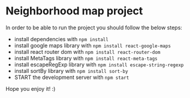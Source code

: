 # Neighborhood map project


In order to be able to run the project you should follow the below steps:

* install dependencies with `npm install`
* install google maps library with `npm install react-google-maps`
* install react router dom with `npm install react-router-dom`
* install MetaTags library with `npm install react-meta-tags`
* install escapeRegExp library with `npm install escape-string-regexp`
* install sortBy library with `npm install sort-by`
* START the development server with `npm start`

Hope you enjoy it! :)
